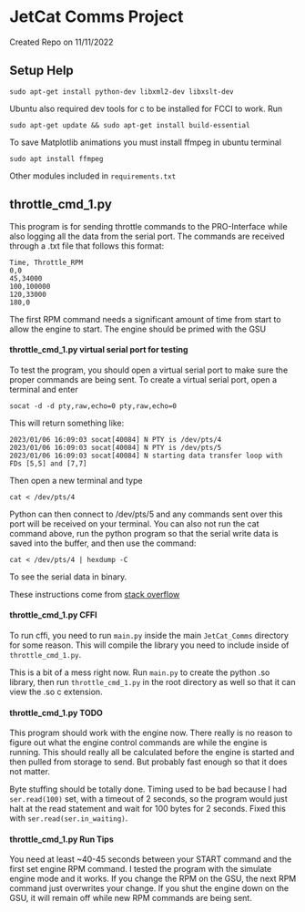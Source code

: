 # JetCat Comms Project

Created Repo on 11/11/2022


## Setup Help

```
sudo apt-get install python-dev libxml2-dev libxslt-dev
```

Ubuntu also required dev tools for c to be installed for FCCI to work. Run
```
sudo apt-get update && sudo apt-get install build-essential
```

To save Matplotlib animations you must install ffmpeg in ubuntu terminal
```
sudo apt install ffmpeg
```
Other modules included in `requirements.txt`

## throttle_cmd_1.py

This program is for sending throttle commands to the PRO-Interface while also logging all the data from the serial port. The commands are received through a .txt file that follows this format:
```
Time, Throttle_RPM
0,0
45,34000
100,100000
120,33000
180,0
```
The first RPM command needs a significant amount of time from start to allow the engine to start. The engine should be primed with the GSU 

#### throttle_cmd_1.py virtual serial port for testing

To test the program, you should open a virtual serial port to make sure the proper commands are being sent. To create a virtual serial port, open a terminal and enter
```
socat -d -d pty,raw,echo=0 pty,raw,echo=0
```
This will return something like:
```
2023/01/06 16:09:03 socat[40084] N PTY is /dev/pts/4
2023/01/06 16:09:03 socat[40084] N PTY is /dev/pts/5
2023/01/06 16:09:03 socat[40084] N starting data transfer loop with FDs [5,5] and [7,7]
```

Then open a new terminal and type
```
cat < /dev/pts/4
```
Python can then connect to /dev/pts/5 and any commands sent over this port will be received on your terminal. You can also not run the cat command above, run the python program so that the serial write data is saved into the buffer, and then use the command:
```
cat < /dev/pts/4 | hexdump -C
```
To see the serial data in binary.

These instructions come from [stack overflow](https://stackoverflow.com/questions/52187/virtual-serial-port-for-linux)

#### throttle_cmd_1.py CFFI

To run cffi, you need to run `main.py` inside the main `JetCat_Comms` directory for some reason. This will compile the library you need to include inside of `throttle_cmd_1.py`.

This is a bit of a mess right now. Run `main.py` to create the python .so library, then run `throttle_cmd_1.py` in the root directory as well so that it can view the .so c extension.

#### throttle_cmd_1.py TODO

This program should work with the engine now. There really is no reason to figure out what the engine control commands are while the engine is running. This should really all be calculated before the engine is started and then pulled from storage to send. But probably fast enough so that it does not matter.

Byte stuffing should be totally done. Timing used to be bad because I had `ser.read(100)` set, with a timeout of 2 seconds, so the program would just halt at the read statement and wait for 100 bytes for 2 seconds. Fixed this with `ser.read(ser.in_waiting)`.

#### throttle_cmd_1.py Run Tips

You need at least ~40-45 seconds between your START command and the first set engine RPM command. I tested the program with the simulate engine mode and it works. If you change the RPM on the GSU, the next RPM command just overwrites your change. If you shut the engine down on the GSU, it will remain off while new RPM commands are being sent. 